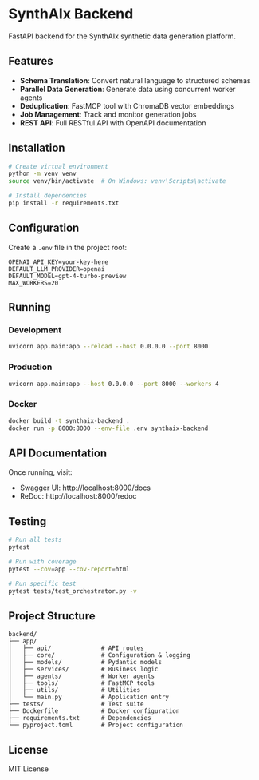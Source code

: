 # SynthAIx Backend

FastAPI backend for the SynthAIx synthetic data generation platform.

## Features

- **Schema Translation**: Convert natural language to structured schemas
- **Parallel Data Generation**: Generate data using concurrent worker agents
- **Deduplication**: FastMCP tool with ChromaDB vector embeddings
- **Job Management**: Track and monitor generation jobs
- **REST API**: Full RESTful API with OpenAPI documentation

## Installation

```bash
# Create virtual environment
python -m venv venv
source venv/bin/activate  # On Windows: venv\Scripts\activate

# Install dependencies
pip install -r requirements.txt
```

## Configuration

Create a `.env` file in the project root:

```env
OPENAI_API_KEY=your-key-here
DEFAULT_LLM_PROVIDER=openai
DEFAULT_MODEL=gpt-4-turbo-preview
MAX_WORKERS=20
```

## Running

### Development

```bash
uvicorn app.main:app --reload --host 0.0.0.0 --port 8000
```

### Production

```bash
uvicorn app.main:app --host 0.0.0.0 --port 8000 --workers 4
```

### Docker

```bash
docker build -t synthaix-backend .
docker run -p 8000:8000 --env-file .env synthaix-backend
```

## API Documentation

Once running, visit:
- Swagger UI: http://localhost:8000/docs
- ReDoc: http://localhost:8000/redoc

## Testing

```bash
# Run all tests
pytest

# Run with coverage
pytest --cov=app --cov-report=html

# Run specific test
pytest tests/test_orchestrator.py -v
```

## Project Structure

```
backend/
├── app/
│   ├── api/              # API routes
│   ├── core/             # Configuration & logging
│   ├── models/           # Pydantic models
│   ├── services/         # Business logic
│   ├── agents/           # Worker agents
│   ├── tools/            # FastMCP tools
│   ├── utils/            # Utilities
│   └── main.py           # Application entry
├── tests/                # Test suite
├── Dockerfile            # Docker configuration
├── requirements.txt      # Dependencies
└── pyproject.toml        # Project configuration
```

## License

MIT License
